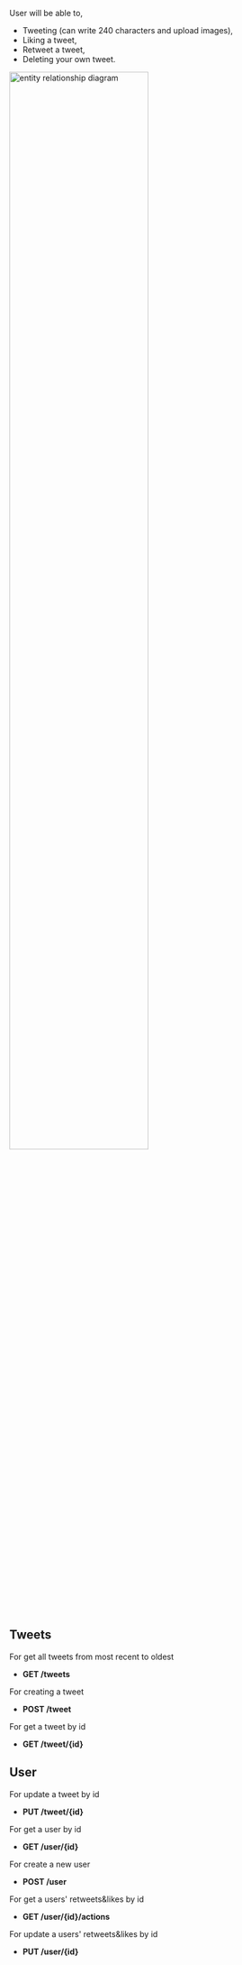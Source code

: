 User will be able to,
- Tweeting (can write 240 characters and upload images),
- Liking a tweet,
- Retweet a tweet,
- Deleting your own tweet.

<img width="70%" alt="entity relationship diagram" src="https://user-images.githubusercontent.com/66164676/183708486-fbdac543-701d-4ac1-87ad-55f6a4a44303.png">

## Tweets

For get all tweets from most recent to oldest
- **GET /tweets**

For creating a tweet
- **POST /tweet** 

For get a tweet by id
- **GET /tweet/{id}**

## User

For update a tweet by id
- **PUT /tweet/{id}**

For get a user by id
- **GET /user/{id}**


For create a new user
- **POST /user**


For get a users' retweets&likes by id
- **GET /user/{id}/actions**


For update a users' retweets&likes by id
- **PUT /user/{id}**
